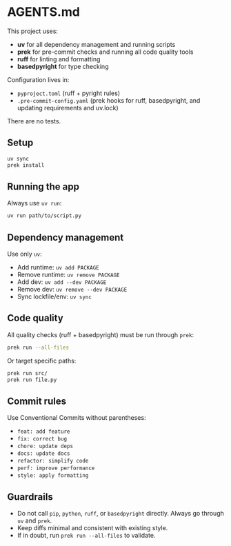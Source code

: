 # AGENTS.md

This project uses:

- **uv** for all dependency management and running scripts  
- **prek** for pre-commit checks and running all code quality tools  
- **ruff** for linting and formatting  
- **basedpyright** for type checking  

Configuration lives in:
- `pyproject.toml` (ruff + pyright rules)  
- `.pre-commit-config.yaml` (prek hooks for ruff, basedpyright, and updating requirements and uv.lock)  

There are no tests.

## Setup
```sh
uv sync
prek install
```

## Running the app

Always use `uv run`:

```sh
uv run path/to/script.py
```

## Dependency management

Use only `uv`:

* Add runtime: `uv add PACKAGE`
* Remove runtime: `uv remove PACKAGE`
* Add dev: `uv add --dev PACKAGE`
* Remove dev: `uv remove --dev PACKAGE`
* Sync lockfile/env: `uv sync`

## Code quality

All quality checks (ruff + basedpyright) must be run through `prek`:

```sh
prek run --all-files
```

Or target specific paths:

```sh
prek run src/
prek run file.py
```

## Commit rules

Use Conventional Commits without parentheses:

* `feat: add feature`
* `fix: correct bug`
* `chore: update deps`
* `docs: update docs`
* `refactor: simplify code`
* `perf: improve performance`
* `style: apply formatting`

## Guardrails

* Do not call `pip`, `python`, `ruff`, or `basedpyright` directly. Always go through `uv` and `prek`.
* Keep diffs minimal and consistent with existing style.
* If in doubt, run `prek run --all-files` to validate.
